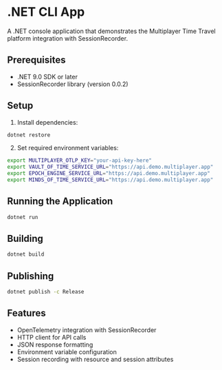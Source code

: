 # .NET CLI App

A .NET console application that demonstrates the Multiplayer Time Travel platform integration with SessionRecorder.

## Prerequisites

- .NET 9.0 SDK or later
- SessionRecorder library (version 0.0.2)

## Setup

1. Install dependencies:
```bash
dotnet restore
```

2. Set required environment variables:
```bash
export MULTIPLAYER_OTLP_KEY="your-api-key-here"
export VAULT_OF_TIME_SERVICE_URL="https://api.demo.multiplayer.app"
export EPOCH_ENGINE_SERVICE_URL="https://api.demo.multiplayer.app"
export MINDS_OF_TIME_SERVICE_URL="https://api.demo.multiplayer.app"
```

## Running the Application

```bash
dotnet run
```

## Building

```bash
dotnet build
```

## Publishing

```bash
dotnet publish -c Release
```

## Features

- OpenTelemetry integration with SessionRecorder
- HTTP client for API calls
- JSON response formatting
- Environment variable configuration
- Session recording with resource and session attributes
